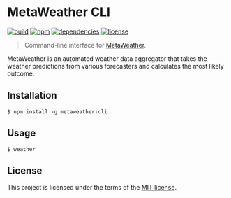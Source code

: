 # MetaWeather CLI

[![build](https://img.shields.io/travis/ismaelgt/metaweather-cli.svg?style=flat-square)](https://travis-ci.org/ismaelgt/metaweather-cli)
[![npm](https://img.shields.io/npm/v/metaweather-cli.svg?style=flat-square)](https://www.npmjs.com/package/metaweather-cli)
[![dependencies](https://img.shields.io/david/ismaelgt/metaweather-cli.svg?style=flat-square)](https://david-dm.org/ismaelgt/metaweather-cli)
[![license](https://img.shields.io/github/license/ismaelgt/metaweather-cli.svg?style=flat-square)](https://github.com/ismaelgt/metaweather-cli/blob/master/LICENSE)

> Command-line interface for [MetaWeather](https://www.metaweather.com/).

MetaWeather is an automated weather data aggregator that takes the weather predictions from
various forecasters and calculates the most likely outcome.

## Installation

```
$ npm install -g metaweather-cli
```

## Usage

```
$ weather
```

## License

This project is licensed under the terms of the
[MIT license](https://github.com/ismaelgt/metaweather-cli/blob/master/LICENSE).

